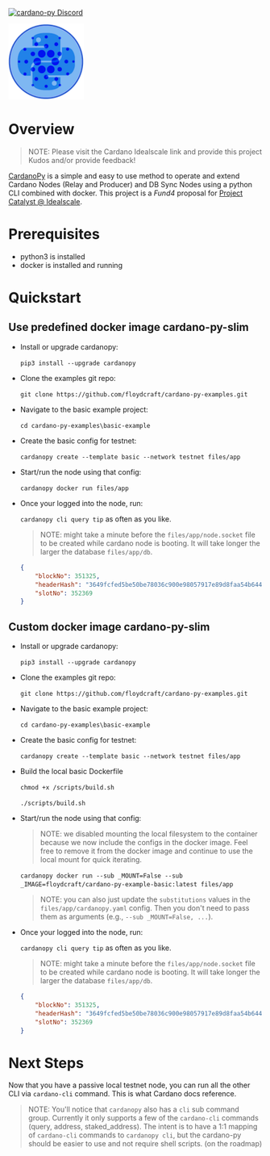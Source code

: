[![cardano-py Discord](https://img.shields.io/badge/discord-join%20chat-blue.svg)](https://discord.gg/FyDz4Xrt4x)

<img src="../images/CardanoPyBlueSmall.png" alt="CardanoPy" width="150" height="150">

# Overview
> NOTE: Please visit the Cardano Idealscale link and provide this project Kudos and/or provide feedback!

[CardanoPy](https://github.com/floydcraft/cardano-py) is a simple and easy to use method to operate and extend Cardano Nodes (Relay and Producer) and DB Sync Nodes using a python CLI combined with docker. This project is a *Fund4* proposal for [Project Catalyst @ Idealscale](https://cardano.ideascale.com/a/dtd/CardanoPy-5-min-extensible-node/341045-48088).

# Prerequisites
- python3 is installed
- docker is installed and running

# Quickstart
## Use predefined docker image cardano-py-slim

- Install or upgrade cardanopy:

  `pip3 install --upgrade cardanopy`
- Clone the examples git repo:

  `git clone https://github.com/floydcraft/cardano-py-examples.git`
- Navigate to the basic example project:

  `cd cardano-py-examples\basic-example`
- Create the basic config for testnet:

  `cardanopy create --template basic --network testnet files/app`
- Start/run the node using that config:

  `cardanopy docker run files/app`
- Once your logged into the node, run:

  `cardanopy cli query tip` as often as you like.

  > NOTE: might take a minute before the `files/app/node.socket` file to be created while cardano node is booting. It will take longer the larger the database `files/app/db`.

  ```json
  {
      "blockNo": 351325,
      "headerHash": "3649fcfed5be50be78036c900e98057917e89d8faa54b64499af0779e4232040",
      "slotNo": 352369
  }
  ```

## Custom docker image cardano-py-slim

- Install or upgrade cardanopy:

  `pip3 install --upgrade cardanopy`
- Clone the examples git repo:

  `git clone https://github.com/floydcraft/cardano-py-examples.git`
- Navigate to the basic example project:

  `cd cardano-py-examples\basic-example`
- Create the basic config for testnet:

  `cardanopy create --template basic --network testnet files/app`
- Build the local basic Dockerfile

  `chmod +x /scripts/build.sh`

  `./scripts/build.sh`
- Start/run the node using that config:
  > NOTE: we disabled mounting the local filesystem to the container because we now include the configs in the docker image. Feel free to remove it from the docker image and continue to use the local mount for quick iterating.

  `cardanopy docker run --sub _MOUNT=False --sub _IMAGE=floydcraft/cardano-py-example-basic:latest files/app`

  > NOTE: you can also just update the `substitutions` values in the `files/app/cardanopy.yaml` config. Then you don't need to pass them as arguments (e.g., `--sub _MOUNT=False, ...`).
- Once your logged into the node, run:

  `cardanopy cli query tip` as often as you like.

  > NOTE: might take a minute before the `files/app/node.socket` file to be created while cardano node is booting. It will take longer the larger the database `files/app/db`.

  ```json
  {
      "blockNo": 351325,
      "headerHash": "3649fcfed5be50be78036c900e98057917e89d8faa54b64499af0779e4232040",
      "slotNo": 352369
  }
  ```

# Next Steps
Now that you have a passive local testnet node, you can run all the other CLI via `cardano-cli` command. This is what Cardano docs reference.

> NOTE: You'll notice that `cardanopy` also has a `cli` sub command group. Currently it only supports a few of the `cardano-cli` commands (query, address, staked_address). The intent is to have a 1:1 mapping of `cardano-cli` commands to `cardanopy cli`, but the cardano-py should be easier to use and not require shell scripts. (on the roadmap)
